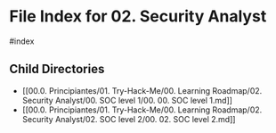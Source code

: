 # File Index for 02. Security Analyst
#index

## Child Directories

- [[00.0. Principiantes/01. Try-Hack-Me/00. Learning Roadmap/02. Security Analyst/00. SOC level 1/00. 00. SOC level 1.md]]
- [[00.0. Principiantes/01. Try-Hack-Me/00. Learning Roadmap/02. Security Analyst/02. SOC level 2/00. 02. SOC level 2.md]]

